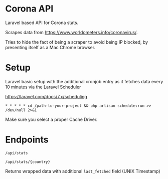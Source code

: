 # Corona API

Laravel based API for Corona stats.

Scrapes data from https://www.worldometers.info/coronavirus/.

Tries to hide the fact of being a scraper to avoid being IP blocked, by presenting itself as a Mac Chrome browser.

# Setup

Laravel basic setup with the additional cronjob entry as it fetches data every 10 minutes via the Laravel Scheduler

https://laravel.com/docs/7.x/scheduling

``* * * * * cd /path-to-your-project && php artisan schedule:run >> /dev/null 2>&1
``

Make sure you select a proper Cache Driver.

# Endpoints

`/api/stats`

`/api/stats/{country}`

Returns wrapped data with additional `last_fetched` field (UNIX Timestamp)
